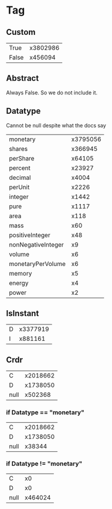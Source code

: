 # Tag


## Custom
|||
|-|-
|True	| x3802986
|False	| x456094


## Abstract
Always False. So we do not include it.


## Datatype
Cannot be null despite what the docs say

|||
|-|-
|monetary			| x3795056
|shares				| x366945
|perShare			| x64105
|percent			| x23927
|decimal			| x4004
|perUnit			| x2226
|integer			| x1442
|pure				| x1117
|area				| x118
|mass				| x60
|positiveInteger	| x48
|nonNegativeInteger	| x9
|volume				| x6
|monetaryPerVolume	| x6
|memory				| x5
|energy				| x4
|power				| x2


## IsInstant
|||
|-|-
|D	| x3377919
|I	| x881161


## Crdr
|||
|-|-
|C		| x2018662
|D		| x1738050
|null	| x502368


### if Datatype == "monetary"
|||
|-|-
|C		| x2018662
|D		| x1738050
|null	| x38344


### if Datatype != "monetary"
|||
|-|-
|C		| x0
|D		| x0
|null	| x464024
